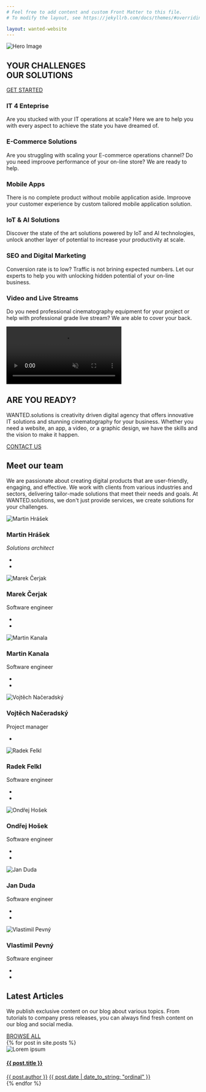 ```yaml
---
# Feel free to add content and custom Front Matter to this file.
# To modify the layout, see https://jekyllrb.com/docs/themes/#overriding-theme-defaults

layout: wanted-website
---
```


<!-- Hero -->
<section id="slider" class="hero p-0 odd featured all">
    <div class="swiper-container no-slider animation slider-h-100">
        <div class="swiper-wrapper">
            <div class="swiper-slide slide-center">
                <img src="/assets/website/hp-ilustration.webp" class="hero-image" alt="Hero Image">
                <div class="slide-content row">
                    <div class="col-12 d-flex inner">
                        <div class="left align-self-center text-center text-md-left">
                            <h1 data-aos="zoom-out-up" data-aos-delay="400" class="title effect-static-text">YOUR CHALLENGES<br/>OUR SOLUTIONS</h1>
                            <!-- <p data-aos="zoom-out-up" data-aos-delay="800" class="description">WANTED.<small>SOLUTIONS</small></p> -->
                            <a href="#footer" data-aos="zoom-out-up" data-aos-delay="1200" class="smooth-anchor ml-auto mr-auto ml-md-0 mt-4 btn dark-button"><i class="icon-cup"></i>GET STARTED</a>
                        </div>
                    </div>
                </div>
                <div class="hero-background"></div>
            </div>
        </div>
        <div class="swiper-pagination"></div>
    </div>
</section>

<!-- Features -->
<section id="features" class="section-1 odd offers featured all">
    <div class="container">
        <div class="row justify-content-center text-center items">
            <div class="col-12 col-md-6 col-lg-4 item">
                <div class="card no-hover">
                    <i class="icon icon-globe"></i>
                    <h3 class="feature-name">IT 4 Enteprise</h4>
                    <p>Are you stucked with your IT operations at scale? Here we are to help you with every aspect to achieve the state you have dreamed of.</p>
                </div>
            </div>
            <div class="col-12 col-md-6 col-lg-4 item">
                <div class="card no-hover">
                    <i class="icon icon-basket"></i>
                    <h3 class="feature-name">E-Commerce Solutions</h4>
                    <p>Are you struggling with scaling your E-commerce operations channel? Do you need improove performance of your on-line store? We are ready to help.</p>
                </div>
            </div>
            <div class="col-12 col-md-6 col-lg-4 item">
                <div class="card no-hover">
                    <i class="icon icon-screen-smartphone"></i>
                    <h3 class="feature-name">Mobile Apps</h4>
                    <p>There is no complete product without mobile application aside. Improove your customer experience by custom tailored mobile application solution.</p>
                </div>
            </div>
            <div class="col-12 col-md-6 col-lg-4 item">
                <div class="card no-hover">
                    <i class="icon icon-layers"></i>
                    <h3 class="feature-name">IoT & AI Solutions</h4>
                    <p>Discover the state of the art solutions powered by IoT and AI technologies, unlock another layer of potential to increase your productivity at scale.</p>
                </div>
            </div>
            <div class="col-12 col-md-6 col-lg-4 item">
                <div class="card no-hover">
                    <i class="icon icon-chart"></i>
                    <h3 class="feature-name">SEO and Digital Marketing</h4>
                    <p>Conversion rate is to low? Traffic is not brining expected numbers. Let our experts to help you with unlocking hidden potential of your on-line business.</p>
                </div>
            </div>
            <div class="col-12 col-md-6 col-lg-4 item">
                <div class="card no-hover">
                    <i class="icon icon-bulb"></i>
                    <h3 class="feature-name">Video and Live Streams</h4>
                    <p>Do you need professional cinematography equipment for your project or help with professional grade live stream? We are able to cover your back.</p>
                </div>
            </div>
        </div>
    </div>
</section>



<!-- Get -->
<section id="get" class="section-3 hero odd p-0 featured all">
    <div class="swiper-container no-slider animation slider-h-75">
        <div class="swiper-wrapper">
            <div class="swiper-slide slide-center">
                <video class="full-image" data-mask="80" playsinline autoplay muted loop>
                    <source src="/assets/videos/background-animation-001.mp4" type="video/mp4" />
                </video> 
                <div class="slide-content row">
                    <div class="col-12 d-flex inner">
                        <div class="center align-self-center text-center">
                            <h2 data-aos="zoom-out-up" data-aos-delay="400" class="title effect-static-text">ARE YOU READY?</h2>
                            <p data-aos="zoom-out-up" data-aos-delay="800" class="description ml-auto mr-auto">WANTED.solutions is creativity driven digital agency that offers innovative IT solutions and stunning cinematography for your business. Whether you need a website, an app, a video, or a graphic design, we have the skills and the vision to make it happen.</p>
                            <a href="#contact" data-aos="zoom-out-up" data-aos-delay="1200" class="smooth-anchor ml-auto mr-auto mt-5 btn primary-button"><i class="icon-rocket"></i>CONTACT US</a>
                        </div>
                    </div>
                </div>
            </div>
        </div>
        <div class="swiper-pagination"></div>
    </div>
</section>
<!-- Team -->
<section id="testimonials" class="section-4 odd carousel featured all">
    <div class="overflow-holder">
        <div class="container">
            <div class="row text-center intro">
                <div class="col-12">
                    <h2>Meet our team</h2>
                    <p class="text-max-800">We are passionate about creating digital products that are user-friendly, engaging, and effective. We work with clients from various industries and sectors, delivering tailor-made solutions that meet their needs and goals. At WANTED.solutions, we don't just provide services, we create solutions for your challenges.</p>
                </div>
            </div>
            <div class="swiper-container mid-slider items">
                <div class="swiper-wrapper">
                    <div class="swiper-slide slide-center text-center item">
                        <div class="row card">
                            <div class="col-12">
                                <img loading="lazy" src="/assets/team/martin-hrasek.webp" alt="Martin Hrášek" class="person">
                                <h3 class="employee-name">Martin Hrášek</h3>
                                <p><i>Solutions architect</i></p>
                                <ul class="navbar-nav social share-list ml-auto">
                                    <li class="nav-item">
                                        <a href="https://github.com/marley-ma/" target="_blank" class="nav-link"><i class="icon-social-github ml-2 mr-2"></i></a>
                                    </li>
                                    <li class="nav-item">
                                        <a href="https://www.linkedin.com/in/marley-ma/" target="_blank" class="nav-link"><i class="icon-social-linkedin ml-2 mr-2"></i></a>
                                    </li>
                                </ul>
                            </div>
                        </div>
                    </div>
                    <div class="swiper-slide slide-center text-center item">
                        <div class="row card">
                            <div class="col-12">
                                <img loading="lazy" src="/assets/team/marek-cerjak.webp" alt="Marek Čerjak" class="person">
                                <h3 class="employee-name">Marek Čerjak</h3>
                                <p>Software engineer</p>
                                <ul class="navbar-nav social share-list ml-auto">
                                    <li class="nav-item">
                                        <a href="#" class="nav-link"><i class="icon-social-github ml-2 mr-2"></i></a>
                                    </li>
                                    <li class="nav-item">
                                        <a href="https://www.linkedin.com/in/marek-%C4%8Derjak-b3048b5/" class="nav-link"><i class="icon-social-linkedin ml-2 mr-2"></i></a>
                                    </li>
                                </ul>
                            </div>
                        </div>
                    </div>
                    <div class="swiper-slide slide-center text-center item">
                        <div class="row card">
                            <div class="col-12">
                                <img loading="lazy" src="/assets/team/martin-kanala.webp" alt="Martin Kanala" class="person">
                                <h3 class="employee-name">Martin Kanala</h3>
                                <p>Software engineer</p>
                                <ul class="navbar-nav social share-list ml-auto">
                                    <li class="nav-item">
                                        <a href="#" class="nav-link"><i class="icon-social-github ml-2 mr-2"></i></a>
                                    </li>
                                    <li class="nav-item">
                                        <a href="#" class="nav-link"><i class="icon-social-linkedin ml-2 mr-2"></i></a>
                                    </li>
                                </ul>
                            </div>
                        </div>
                    </div>
                    <div class="swiper-slide slide-center text-center item">
                        <div class="row card">
                            <div class="col-12">
                                <img loading="lazy" src="/assets/team/vojtech-naceradsky.webp" alt="Vojtěch Načeradský" class="person">
                                <h3 class="employee-name">Vojtěch Načeradský</h3>
                                <p>Project manager</p>
                                <ul class="navbar-nav social share-list ml-auto">
                                    <li class="nav-item">
                                        <a href="https://github.com/naceradsky" target="_blank" class="nav-link"><i class="icon-social-github ml-2 mr-2"></i></a>
                                    </li>
                                    <!--<li class="nav-item">
                                        <a href="#" class="nav-link"><i class="icon-social-linkedin ml-2 mr-2"></i></a>
                                    </li>-->
                                </ul>
                            </div>
                        </div>
                    </div>
                    <div class="swiper-slide slide-center text-center item">
                        <div class="row card">
                            <div class="col-12">
                                <img loading="lazy" src="/assets/team/radek-felkl.webp" alt="Radek Felkl" class="person">
                                <h3 class="employee-name">Radek Felkl</h3>
                                <p>Software engineer</p>
                                <ul class="navbar-nav social share-list ml-auto">
                                    <li class="nav-item">
                                        <a href="#" class="nav-link"><i class="icon-social-github ml-2 mr-2"></i></a>
                                    </li>
                                    <li class="nav-item">
                                        <a href="#" class="nav-link"><i class="icon-social-linkedin ml-2 mr-2"></i></a>
                                    </li>
                                </ul>
                            </div>
                        </div>
                    </div>
                    <div class="swiper-slide slide-center text-center item">
                        <div class="row card">
                            <div class="col-12">
                                <img loading="lazy" src="/assets/team/ondrej-hosek.webp" alt="Ondřej Hošek" class="person">
                                <h3 class="employee-name">Ondřej Hošek</h3>
                                <p>Software engineer</p>
                                <ul class="navbar-nav social share-list ml-auto">
                                    <li class="nav-item">
                                        <a href="#" class="nav-link"><i class="icon-social-github ml-2 mr-2"></i></a>
                                    </li>
                                    <li class="nav-item">
                                        <a href="#" class="nav-link"><i class="icon-social-linkedin ml-2 mr-2"></i></a>
                                    </li>
                                </ul>
                            </div>
                        </div>
                    </div>
                    <div class="swiper-slide slide-center text-center item">
                        <div class="row card">
                            <div class="col-12">
                                <img loading="lazy" src="/assets/team/jan-duda.webp" alt="Jan Duda" class="person">
                                <h3 class="employee-name">Jan Duda</h3>
                                <p>Software engineer</p>
                                <ul class="navbar-nav social share-list ml-auto">
                                    <li class="nav-item">
                                        <a href="#" class="nav-link"><i class="icon-social-github ml-2 mr-2"></i></a>
                                    </li>
                                    <li class="nav-item">
                                        <a href="#" class="nav-link"><i class="icon-social-linkedin ml-2 mr-2"></i></a>
                                    </li>
                                </ul>
                            </div>
                        </div>
                    </div>
                    <div class="swiper-slide slide-center text-center item">
                        <div class="row card">
                            <div class="col-12">
                                <img loading="lazy" src="/assets/team/vlastimil-pevny.webp" alt="Vlastimil Pevný" class="person">
                                <h3 class="employee-name">Vlastimil Pevný</h3>
                                <p>Software engineer</p>
                                <ul class="navbar-nav social share-list ml-auto">
                                    <li class="nav-item">
                                        <a href="#" class="nav-link"><i class="icon-social-github ml-2 mr-2"></i></a>
                                    </li>
                                    <li class="nav-item">
                                        <a href="#" class="nav-link"><i class="icon-social-linkedin ml-2 mr-2"></i></a>
                                    </li>
                                </ul>
                            </div>
                        </div>
                    </div>
                </div>
                <div class="swiper-pagination"></div>
            </div>
        </div>
    </div>
</section>

<!-- News -->
<section id="news" class="section-5 odd carousel showcase news featured all">
    <div class="overflow-holder">
        <div class="container">
            <div class="row intro">
                <div class="col-12 col-md-9 align-self-center text-center text-md-left">
                    <h2 class="featured">Latest Articles</h2>
                    <p>We publish exclusive content on our blog about various topics. From tutorials to company press releases, you can always find fresh content on our blog and social media.</p>
                </div>
                <div class="col-12 col-md-3 align-self-end">
                    <a href="/blog/articles/" class="btn mx-auto mr-md-0 ml-md-auto primary-button"><i class="icon-grid"></i>BROWSE ALL</a>
                </div>
            </div>
            <div class="swiper-container mid-slider items">
                <div class="swiper-wrapper">
                    {% for post in site.posts %}
                        <div class="swiper-slide slide-center item">
                            <div class="row card p-0 text-center">
                                <div class="image-over">
                                    <img loading="lazy" src="/assets/team/news-1-h.jpg" alt="Lorem ipsum">
                                </div>
                                <div class="card-caption col-12 p-0">
                                    <div class="card-body">
                                        <a href="{{ post.url }}">
                                            <h4 class="m-0">{{ post.title }}</h4>
                                        </a>
                                    </div>
                                    <div class="card-footer d-lg-flex align-items-center justify-content-center">
                                        <a href="javascript:void(0)" class="d-lg-flex align-items-center"><i class="icon-user"></i>{{ post.author }}</a>
                                        <a href="javascript:void(0)" class="d-lg-flex align-items-center"><i class="icon-clock"></i>{{ post.date | date_to_string: "ordinal" }}</a>
                                    </div>
                                </div>
                            </div>
                        </div>
                    {% endfor %}
                </div>
                <div class="swiper-pagination"></div>
            </div>
        </div>
    </div>
</section>